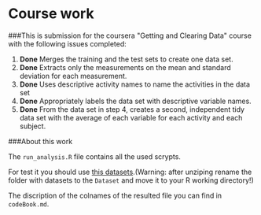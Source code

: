 # Course work

###This is submission for the coursera "Getting and Clearing Data" course with the following issues completed:
1. **Done** Merges the training and the test sets to create one data set.
2. **Done** Extracts only the measurements on the mean and standard deviation for each measurement. 
3. **Done** Uses descriptive activity names to name the activities in the data set
4. **Done** Appropriately labels the data set with descriptive variable names. 
5. **Done** From the data set in step 4, creates a second, independent tidy data set with the average of each variable for each activity and each subject.

###About this work

The `run_analysis.R` file contains all the used scrypts.

For test it you should use [this datasets](https://d396qusza40orc.cloudfront.net/getdata%2Fprojectfiles%2FUCI%20HAR%20Dataset.zip).(Warning: after unziping rename the folder with datasets to the `Dataset` and move it to your R working directory!)

The discription of the colnames of the resulted file you can find in `codeBook.md`.